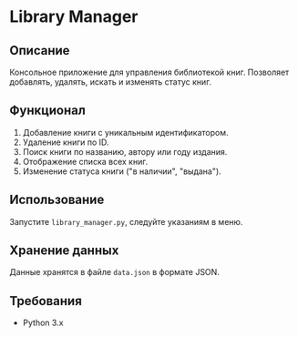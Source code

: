 # Library Manager

## Описание
Консольное приложение для управления библиотекой книг. Позволяет добавлять, удалять, искать и изменять статус книг.

## Функционал
1. Добавление книги с уникальным идентификатором.
2. Удаление книги по ID.
3. Поиск книги по названию, автору или году издания.
4. Отображение списка всех книг.
5. Изменение статуса книги ("в наличии", "выдана").

## Использование
Запустите `library_manager.py`, следуйте указаниям в меню.

## Хранение данных
Данные хранятся в файле `data.json` в формате JSON.

## Требования
- Python 3.x
